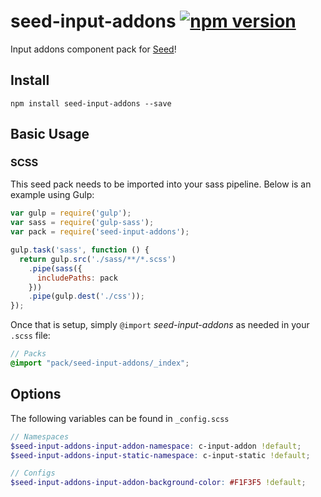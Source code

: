 # seed-input-addons [![npm version](https://badge.fury.io/js/seed-input-addons.svg)](https://badge.fury.io/js/seed-input-addons)

Input addons component pack for [Seed](https://github.com/helpscout/seed)!

## Install
```
npm install seed-input-addons --save
```


## Basic Usage

### SCSS
This seed pack needs to be imported into your sass pipeline. Below is an example using Gulp:


```javascript
var gulp = require('gulp');
var sass = require('gulp-sass');
var pack = require('seed-input-addons');

gulp.task('sass', function () {
  return gulp.src('./sass/**/*.scss')
    .pipe(sass({
      includePaths: pack
    }))
    .pipe(gulp.dest('./css'));
});
```

Once that is setup, simply `@import` *seed-input-addons* as needed in your `.scss` file:

```scss
// Packs
@import "pack/seed-input-addons/_index";
```

## Options

The following variables can be found in `_config.scss`

```scss
// Namespaces
$seed-input-addons-input-addon-namespace: c-input-addon !default;
$seed-input-addons-input-static-namespace: c-input-static !default;

// Configs
$seed-input-addons-input-addon-background-color: #F1F3F5 !default;
```
